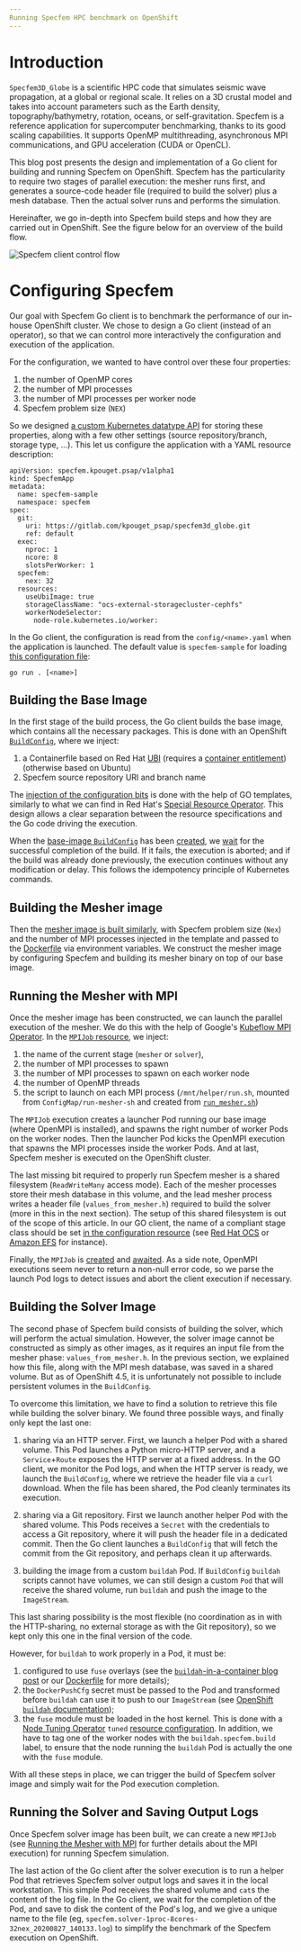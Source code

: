 ```yaml
---
Running Specfem HPC benchmark on OpenShift
---
```


Introduction
============

`Specfem3D_Globe` is a scientific HPC code that simulates seismic wave
propagation, at a global or regional scale. It relies on a 3D crustal
model and takes into account parameters such as the Earth density,
topography/bathymetry, rotation, oceans, or self-gravitation.  Specfem
is a reference application for supercomputer benchmarking, thanks to
its good scaling capabilities. It supports OpenMP multithreading,
asynchronous MPI communications, and GPU acceleration (CUDA or
OpenCL).

This blog post presents the design and implementation of a Go client
for building and running Specfem on OpenShift. Specfem has the
particularity to require two stages of parallel execution: the mesher
runs first, and generates a source-code header file (required to build
the solver) plus a mesh database. Then the actual solver runs and
performs the simulation.

Hereinafter, we go in-depth into Specfem build steps and how they
are carried out in OpenShift. See the figure below for an overview of
the build flow.

![Specfem client control flow](control-flow.png)

Configuring Specfem
===================

Our goal with Specfem Go client is to benchmark the performance of our
in-house OpenShift cluster. We chose to design a Go client (instead of
an operator), so that we can control more interactively the
configuration and execution of the application.

For the configuration, we wanted to have control over these four
properties:
1. the number of OpenMP cores
2. the number of MPI processes
3. the number of MPI processes per worker node
4. Specfem problem size (`NEX`)

So we designed [a custom Kubernetes datatype API] for storing these
properties, along with a few other settings (source repository/branch,
storage type, ...). This let us configure the application with a YAML
resource description:

```
apiVersion: specfem.kpouget.psap/v1alpha1
kind: SpecfemApp
metadata:
  name: specfem-sample
  namespace: specfem
spec:
  git:
    uri: https://gitlab.com/kpouget_psap/specfem3d_globe.git
    ref: default
  exec:
    nproc: 1
    ncore: 8
    slotsPerWorker: 1
  specfem:
    nex: 32
  resources:
    useUbiImage: true
    storageClassName: "ocs-external-storagecluster-cephfs"
    workerNodeSelector:
      node-role.kubernetes.io/worker:
```

In the Go client, the configuration is read from the
`config/<name>.yaml` when the application is launched. The default
value is `specfem-sample` for loading
[this configuration file](specfem-sample):

```
go run . [<name>]
```

[a custom Kubernetes datatype API]: https://gitlab.com/kpouget_psap/specfem-api/-/blob/c3dd290b6b1108ed7da87e6631b5c932cadb169c/pkg/apis/specfem/v1alpha1/specfemapp_types.go
[specfem-sample]: https://gitlab.com/kpouget_psap/specfem-client/-/blob/6af449d47f8bff9aeeda8e103c19c1880b0c3056/config/specfem-sample.yaml

Building the Base Image
-----------------------

In the first stage of the build process, the Go client builds the base
image, which contains all the necessary packages. This is done with an
OpenShift [`BuildConfig`], where we inject:
1. a Containerfile based on Red Hat [UBI] (requires a
[container entitlement]) (otherwise based on Ubuntu)
2. Specfem source repository URI and branch name

The [injection of the configuration bits] is done with the help of GO
templates, similarly to what we can find in Red Hat's
[Special Resource Operator]. This design allows a clear separation
between the resource specifications and the Go code driving the
execution.

When the [base-image `BuildConfig`] has been [created][base_bc_created],
we [wait][base_bc_wait] for the successful completion of the build. If
it fails, the execution is aborted; and if the build was already done
previously, the execution continues without any modification or
delay. This follows the idempotency principle of Kubernetes commands.

[`BuildConfig`]: https://gitlab.com/kpouget_psap/specfem-client/-/blob/master/manifests/01_buildconfig_base.yaml
[UBI]: https://www.redhat.com/en/blog/introducing-red-hat-universal-base-image
[container entitlement]: https://www.openshift.com/blog/how-to-use-entitled-image-builds-to-build-drivercontainers-with-ubi-on-openshift
[injection of the configuration bits]: https://gitlab.com/kpouget_psap/specfem-client/-/blob/master/create.go#L85
[Special Resource Operator]: https://github.com/openshift-psap/special-resource-operator/blob/659da39/pkg/controller/specialresource/resources.go#L205
[base-image `BuildConfig`]: https://gitlab.com/kpouget_psap/specfem-client/-/blob/master/manifests/01_buildconfig_base.yaml
[base_bc_created]: https://gitlab.com/kpouget_psap/specfem-client/-/blob/master/resources_manager.go#L37
[base_bc_wait]: https://gitlab.com/kpouget_psap/specfem-client/-/blob/master/run_and_wait.go#L227

Building the Mesher image
-------------------------

Then the [mesher image is built similarly][mesher_build], with Specfem
problem size (`Nex`) and the number of MPI processes injected in the
template and passed to the [Dockerfile][mesher_dockerfile] via
environment variables. We construct the mesher image by configuring
Specfem and building its mesher binary on top of our base image.

[mesher_build]: https://gitlab.com/kpouget_psap/specfem-client/-/blob/master/manifests/02_buildconfig_mesher.yaml
[mesher_dockerfile]: https://gitlab.com/kpouget_psap/specfem-client/-/blob/master/manifests/Dockerfile.mesher

Running the Mesher with MPI
---------------------------
<a name="running-the-mesher"></a>

Once the mesher image has been constructed, we can launch the parallel
execution of the mesher. We do this with the help of Google's
[Kubeflow MPI Operator]. In the [`MPIJob` resource], we inject:
1. the name of the current stage (`mesher` or `solver`),
2. the number of MPI processes to spawn
3. the number of MPI processes to spawn on each worker node
4. the number of OpenMP threads
5. the script to launch on each MPI process (`/mnt/helper/run.sh`,
mounted from `ConfigMap/run-mesher-sh` and created from [`run_mesher.sh`])

The `MPIJob` execution creates a launcher Pod running our base image
(where OpenMPI is installed), and spawns the right number of worker
Pods on the worker nodes. Then the launcher Pod kicks the OpenMPI
execution that spawns the MPI processes inside the worker Pods. And at
last, Specfem mesher is executed on the OpenShift cluster.

The last missing bit required to properly run Specfem mesher is a
shared filesystem (`ReadWriteMany` access mode). Each of the mesher
processes store their mesh database in this volume, and the lead
mesher process writes a header file (`values_from_mesher.h`) required
to build the solver (more in this in the next section). The setup of
this shared filesystem is out of the scope of this article. In our GO
client, the name of a compliant stage class should be set
[in the configuration resource] (see [Red Hat OCS] or [Amazon EFS] for
instance).

Finally, the `MPIJob` is [created][mpi_created] and
[awaited][mpi_awaited]. As a side note, OpenMPI executions seem never
to return a non-null error code, so we parse the launch Pod logs to
detect issues and abort the client execution if necessary.

[Kubeflow MPI Operator]: https://github.com/kubeflow/mpi-operator
[`MPIJob` resource]: https://gitlab.com/kpouget_psap/specfem-client/-/blob/master/manifests/99_mpijob_meshersolver.yaml
[`run_mesher.sh`]: https://gitlab.com/kpouget_psap/specfem-client/-/blob/master/manifests/run_mesher.sh
[in the configuration resource]: https://gitlab.com/kpouget_psap/specfem-client/-/blob/master/config/specfem-sample.yaml#L18
[Red Hat OCS]: https://www.openshift.com/blog/introducing-openshift-container-storage-4-2
[Amazon EFS]: https://docs.openshift.com/container-platform/4.5/storage/persistent_storage/persistent-storage-efs.html
[mpi_created]: https://gitlab.com/kpouget_psap/specfem-client/-/blob/master/resources_manager.go#L22
[mpi_awaited]: https://gitlab.com/kpouget_psap/specfem-client/-/blob/master/run_and_wait.go#L439

Building the Solver Image
-------------------------

The second phase of Specfem build consists of building the solver,
which will perform the actual simulation. However, the solver image
cannot be constructed as simply as other images, as it requires an
input file from the mesher phase: `values_from_mesher.h`. In the
previous section, we explained how this file, along with the MPI mesh
database, was saved in a shared volume. But as of OpenShift 4.5, it is
unfortunately not possible to include persistent volumes in the
`BuildConfig`.

To overcome this limitation, we have to find a solution to retrieve
this file while building the solver binary. We found three possible
ways, and finally only kept the last one:

1. sharing via an HTTP server. First, we launch a helper Pod with a
shared volume. This Pod launches a Python micro-HTTP server, and a
`Service`+`Route` exposes the HTTP server at a fixed address. In the
GO client, we monitor the Pod logs, and when the HTTP server is ready,
we launch the `BuildConfig`, where we retrieve the header file via a
`curl` download. When the file has been shared, the Pod cleanly
terminates its execution.

2. sharing via a Git repository. First we launch another helper Pod
with the shared volume. This Pods receives a `Secret` with the
credentials to access a Git repository, where it will push the header
file in a dedicated commit. Then the Go client launches a
`BuildConfig` that will fetch the commit from the Git repository, and
perhaps clean it up afterwards.

3. building the image from a custom `buildah` Pod. If `BuildConfig`
`buildah` scripts cannot have volumes, we can still design a custom
`Pod` that will receive the shared volume, run `buildah` and push the
image to the `ImageStream`.

This last sharing possibility is the most flexible (no coordination as
in with the HTTP-sharing, no external storage as with the Git
repository), so we kept only this one in the final version of the
code.

However, for `buildah` to work properly in a Pod, it must be:
1. configured to use `fuse` overlays (see the
[`buildah`-in-a-container blog post][buildah_blogpost] or our
[Dockerfile][Dockerfile.mesher2solver] for more details);
2. the `DockerPushCfg` secret must be passed to the Pod and
transformed before `buildah` can use it to push to our `ImageStream`
(see [OpenShift `buildah` documentation]);
3. the `fuse` module must be loaded in the host kernel. This is done
with a [Node Tuning Operator] `tuned`
[resource configuration][tuned_resource]. In addition, we have to tag
one of the worker nodes with the `buildah.specfem.build` label, to
ensure that the node running the `buildah` Pod is actually the one
with the `fuse` module.

With all these steps in place, we can trigger the build of Specfem
solver image and simply wait for the Pod execution completion.

[OpenShift `buildah` documentation]: https://docs.openshift.com/container-platform/4.5/builds/custom-builds-buildah.html
[buildah_blogpost]: https://developers.redhat.com/blog/2019/08/14/best-practices-for-running-buildah-in-a-container/
[Dockerfile.mesher2solver]: https://gitlab.com/kpouget_psap/specfem-client/-/blob/master/manifests/Dockerfile.mesher2solver_helper
[Node Tuning Operator]: https://docs.openshift.com/container-platform/4.5/scalability_and_performance/using-node-tuning-operator.html
[tuned_resource]: https://gitlab.com/kpouget_psap/specfem-client/-/blob/master/manifests/05b_tuned_fuse-module.yaml

Running the Solver and Saving Output Logs
-----------------------------------------

Once Specfem solver image has been built, we can create a new `MPIJob`
(see [Running the Mesher with MPI](running-the-mesher) for further
details about the MPI execution) for running Specfem simulation.

The last action of the Go client after the solver execution is to run
a helper Pod that retrieves Specfem solver output logs and saves it in
the local workstation. This simple Pod receives the shared volume and
`cat`s the content of the log file. In the Go client, we wait for the
completion of the Pod, and save to disk the content of the Pod's log,
and we give a unique name to the file (eg,
`specfem.solver-1proc-8cores-32nex_20200827_140133.log`) to simplify
the benchmark of the Specfem execution on OpenShift.
